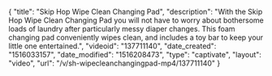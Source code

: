 {
    "title": "Skip Hop Wipe Clean Changing Pad",
    "description": "With the Skip Hop Wipe Clean Changing Pad you will not have to worry about bothersome loads of laundry after particularly messy diaper changes. This foam changing pad conveniently wipes clean, and includes a toy bar to keep your little one entertained.",
    "videoid": "137711140",
    "date_created": "1516033157",
    "date_modified": "1516208473",
    "type": "captivate",
    "layout": "video",
    "url": "\/v\/sh-wipecleanchangingpad-mp4\/137711140"
}